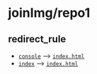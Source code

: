 # joinImg/repo1

## redirect_rule

- [`console`](./console) --> [`index.html`](index.html)
- [`index`](./index) --> [`index.html`](index.html)
